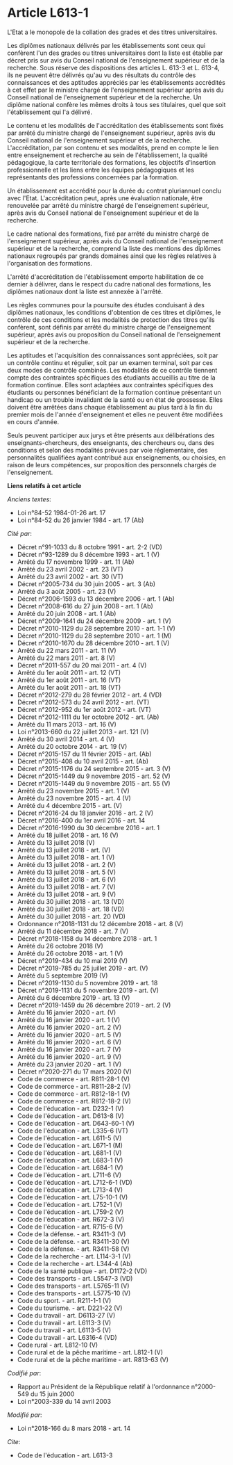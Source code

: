# Article L613-1

L'Etat a le monopole de la collation des grades et des titres universitaires.

Les diplômes nationaux délivrés par les établissements sont ceux qui confèrent l'un des grades ou titres universitaires dont
la liste est établie par décret pris sur avis du Conseil national de l'enseignement supérieur et de la recherche. Sous
réserve des dispositions des articles L. 613-3 et L. 613-4, ils ne peuvent être délivrés qu'au vu des résultats du contrôle
des connaissances et des aptitudes appréciés par les établissements accrédités à cet effet par le ministre chargé de
l'enseignement supérieur après avis du Conseil national de l'enseignement supérieur et de la recherche. Un diplôme national
confère les mêmes droits à tous ses titulaires, quel que soit l'établissement qui l'a délivré.

Le contenu et les modalités de l'accréditation des établissements sont fixés par arrêté du ministre chargé de l'enseignement
supérieur, après avis du Conseil national de l'enseignement supérieur et de la recherche. L'accréditation, par son contenu et
ses modalités, prend en compte le lien entre enseignement et recherche au sein de l'établissement, la qualité pédagogique, la
carte territoriale des formations, les objectifs d'insertion professionnelle et les liens entre les équipes pédagogiques et
les représentants des professions concernées par la formation.

Un établissement est accrédité pour la durée du contrat pluriannuel conclu avec l'Etat. L'accréditation peut, après une
évaluation nationale, être renouvelée par arrêté du ministre chargé de l'enseignement supérieur, après avis du Conseil
national de l'enseignement supérieur et de la recherche.

Le cadre national des formations, fixé par arrêté du ministre chargé de l'enseignement supérieur, après avis du Conseil
national de l'enseignement supérieur et de la recherche, comprend la liste des mentions des diplômes nationaux regroupés par
grands domaines ainsi que les règles relatives à l'organisation des formations.

L'arrêté d'accréditation de l'établissement emporte habilitation de ce dernier à délivrer, dans le respect du cadre national
des formations, les diplômes nationaux dont la liste est annexée à l'arrêté.

Les règles communes pour la poursuite des études conduisant à des diplômes nationaux, les conditions d'obtention de ces
titres et diplômes, le contrôle de ces conditions et les modalités de protection des titres qu'ils confèrent, sont définis
par arrêté du ministre chargé de l'enseignement supérieur, après avis ou proposition du Conseil national de l'enseignement
supérieur et de la recherche.

Les aptitudes et l'acquisition des connaissances sont appréciées, soit par un contrôle continu et régulier, soit par un
examen terminal, soit par ces deux modes de contrôle combinés. Les modalités de ce contrôle tiennent compte des contraintes
spécifiques des étudiants accueillis au titre de la formation continue. Elles sont adaptées aux contraintes spécifiques des
étudiants ou personnes bénéficiant de la formation continue présentant un handicap ou un trouble invalidant de la santé ou en
état de grossesse. Elles doivent être arrêtées dans chaque établissement au plus tard à la fin du premier mois de l'année
d'enseignement et elles ne peuvent être modifiées en cours d'année.

Seuls peuvent participer aux jurys et être présents aux délibérations des enseignants-chercheurs, des enseignants, des
chercheurs ou, dans des conditions et selon des modalités prévues par voie réglementaire, des personnalités qualifiées ayant
contribué aux enseignements, ou choisies, en raison de leurs compétences, sur proposition des personnels chargés de
l'enseignement.

**Liens relatifs à cet article**

_Anciens textes_:

  - Loi n°84-52 1984-01-26 art. 17
  - Loi n°84-52 du 26 janvier 1984 - art. 17 (Ab)

_Cité par_:

  - Décret n°91-1033 du 8 octobre 1991 - art. 2-2 (VD)
  - Décret n°93-1289 du 8 décembre 1993 - art. 1 (V)
  - Arrêté du 17 novembre 1999 - art. 11 (Ab)
  - Arrêté du 23 avril 2002 - art. 23 (VT)
  - Arrêté du 23 avril 2002 - art. 30 (VT)
  - Décret n°2005-734 du 30 juin 2005 - art. 3 (Ab)
  - Arrêté du 3 août 2005 - art. 23 (V)
  - Décret n°2006-1593 du 13 décembre 2006 - art. 1 (Ab)
  - Décret n°2008-616 du 27 juin 2008 - art. 1 (Ab)
  - Arrêté du 20 juin 2008 - art. 1 (Ab)
  - Décret n°2009-1641 du 24 décembre 2009 - art. 1 (V)
  - Décret n°2010-1129 du 28 septembre 2010 - art. 1-1 (V)
  - Décret n°2010-1129 du 28 septembre 2010 - art. 1 (M)
  - Décret n°2010-1670 du 28 décembre 2010 - art. 1 (V)
  - Arrêté du 22 mars 2011 - art. 11 (V)
  - Arrêté du 22 mars 2011 - art. 8 (V)
  - Décret n°2011-557 du 20 mai 2011 - art. 4 (V)
  - Arrêté du 1er août 2011 - art. 12 (VT)
  - Arrêté du 1er août 2011 - art. 16 (VT)
  - Arrêté du 1er août 2011 - art. 18 (VT)
  - Décret n°2012-279 du 28 février 2012 - art. 4 (VD)
  - Décret n°2012-573 du 24 avril 2012 - art. (VT)
  - Décret n°2012-952 du 1er août 2012 - art. (VT)
  - Décret n°2012-1111 du 1er octobre 2012 - art. (Ab)
  - Arrêté du 11 mars 2013 - art. 16 (V)
  - Loi n°2013-660 du 22 juillet 2013 - art. 121 (V)
  - Arrêté du 30 avril 2014 - art. 4 (V)
  - Arrêté du 20 octobre 2014 - art. 19 (V)
  - Décret n°2015-157 du 11 février 2015 - art. (Ab)
  - Décret n°2015-408 du 10 avril 2015 - art. (Ab)
  - Décret n°2015-1176 du 24 septembre 2015 - art. 3 (V)
  - Décret n°2015-1449 du 9 novembre 2015 - art. 52 (V)
  - Décret n°2015-1449 du 9 novembre 2015 - art. 55 (V)
  - Arrêté du 23 novembre 2015 - art. 1 (V)
  - Arrêté du 23 novembre 2015 - art. 4 (V)
  - Arrêté du 4 décembre 2015 - art. (V)
  - Décret n°2016-24 du 18 janvier 2016 - art. 2 (V)
  - Décret n°2016-400 du 1er avril 2016 - art. 14
  - Décret n°2016-1990 du 30 décembre 2016 - art. 1
  - Arrêté du 18 juillet 2018 - art. 16 (V)
  - Arrêté du 13 juillet 2018 (V)
  - Arrêté du 13 juillet 2018 - art. (V)
  - Arrêté du 13 juillet 2018 - art. 1 (V)
  - Arrêté du 13 juillet 2018 - art. 2 (V)
  - Arrêté du 13 juillet 2018 - art. 5 (V)
  - Arrêté du 13 juillet 2018 - art. 6 (V)
  - Arrêté du 13 juillet 2018 - art. 7 (V)
  - Arrêté du 13 juillet 2018 - art. 9 (V)
  - Arrêté du 30 juillet 2018 - art. 13 (VD)
  - Arrêté du 30 juillet 2018 - art. 18 (VD)
  - Arrêté du 30 juillet 2018 - art. 20 (VD)
  - Ordonnance n°2018-1131 du 12 décembre 2018 - art. 8 (V)
  - Arrêté du 11 décembre 2018 - art. 7 (V)
  - Décret n°2018-1158 du 14 décembre 2018 - art. 1
  - Arrêté du 26 octobre 2018 (V)
  - Arrêté du 26 octobre 2018 - art. 1 (V)
  - Décret n°2019-434 du 10 mai 2019 (V)
  - Décret n°2019-785 du 25 juillet 2019 - art. (V)
  - Arrêté du 5 septembre 2019 (V)
  - Décret n°2019-1130 du 5 novembre 2019 - art. 18
  - Décret n°2019-1131 du 5 novembre 2019 - art. (V)
  - Arrêté du 6 décembre 2019 - art. 13 (V)
  - Décret n°2019-1459 du 26 décembre 2019 - art. 2 (V)
  - Arrêté du 16 janvier 2020 - art. (V)
  - Arrêté du 16 janvier 2020 - art. 1 (V)
  - Arrêté du 16 janvier 2020 - art. 2 (V)
  - Arrêté du 16 janvier 2020 - art. 5 (V)
  - Arrêté du 16 janvier 2020 - art. 6 (V)
  - Arrêté du 16 janvier 2020 - art. 7 (V)
  - Arrêté du 16 janvier 2020 - art. 9 (V)
  - Arrêté du 23 janvier 2020 - art. 1 (V)
  - Décret n°2020-271 du 17 mars 2020 (V)
  - Code de commerce - art. R811-28-1 (V)
  - Code de commerce - art. R811-28-2 (V)
  - Code de commerce - art. R812-18-1 (V)
  - Code de commerce - art. R812-18-2 (V)
  - Code de l'éducation - art. D232-1 (V)
  - Code de l'éducation - art. D613-8 (V)
  - Code de l'éducation - art. D643-60-1 (V)
  - Code de l'éducation - art. L335-6 (VT)
  - Code de l'éducation - art. L611-5 (V)
  - Code de l'éducation - art. L671-1 (M)
  - Code de l'éducation - art. L681-1 (V)
  - Code de l'éducation - art. L683-1 (V)
  - Code de l'éducation - art. L684-1 (V)
  - Code de l'éducation - art. L711-6 (V)
  - Code de l'éducation - art. L712-6-1 (VD)
  - Code de l'éducation - art. L713-4 (V)
  - Code de l'éducation - art. L75-10-1 (V)
  - Code de l'éducation - art. L752-1 (V)
  - Code de l'éducation - art. L759-2 (V)
  - Code de l'éducation - art. R672-3 (V)
  - Code de l'éducation - art. R715-6 (V)
  - Code de la défense. - art. R3411-3 (V)
  - Code de la défense. - art. R3411-30 (V)
  - Code de la défense. - art. R3411-58 (V)
  - Code de la recherche - art. L114-3-1 (V)
  - Code de la recherche - art. L344-4 (Ab)
  - Code de la santé publique - art. D1172-2 (VD)
  - Code des transports - art. L5547-3 (VD)
  - Code des transports - art. L5765-11 (V)
  - Code des transports - art. L5775-10 (V)
  - Code du sport. - art. R211-1-1 (V)
  - Code du tourisme. - art. D221-22 (V)
  - Code du travail - art. D6113-27 (V)
  - Code du travail - art. L6113-3 (V)
  - Code du travail - art. L6113-5 (V)
  - Code du travail - art. L6316-4 (VD)
  - Code rural - art. L812-10 (V)
  - Code rural et de la pêche maritime - art. L812-1 (V)
  - Code rural et de la pêche maritime - art. R813-63 (V)

_Codifié par_:

  - Rapport au Président de la République relatif à l'ordonnance n°2000-549 du 15 juin 2000
  - Loi n°2003-339 du 14 avril 2003

_Modifié par_:

  - Loi n°2018-166 du 8 mars 2018 - art. 14

_Cite_:

  - Code de l'éducation - art. L613-3
